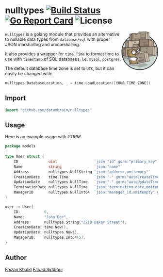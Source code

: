 # nulltypes  [![Build Status](https://api.travis-ci.com/datumbrain/nulltypes.svg?branch=master)](https://travis-ci.com/github/datumbrain/nulltypes) [![Go Report Card](https://goreportcard.com/badge/github.com/datumbrain/nulltypes)](https://goreportcard.com/report/github.com/datumbrain/nulltypes) ![License](https://img.shields.io/badge/license-MIT-blue.svg)

<img align="right" src="https://github.com/ashleymcnamara/gophers/raw/master/MovingGopher.png" width="120">

`nulltypes` is a golang module that provides an alternative to nullable data types from `database/sql` with proper JSON marshalling and unmarshalling.

It also provides a wrapper for `time.Time` to format time to use with `timestamp` of SQL databases, i.e. `mysql`, `postgres`.

The default database time zone is set to `UTC`, but it can easily be changed with:

```go
nulltypes.DatabaseLocation, _ = time.LoadLocation([YOUR_TIME_ZONE])
```

## Import

```go
import "github.com/datumbrain/nulltypes"
```

## Usage

Here is an example usage with _GORM_.

```go
package models

type User struct {
	ID              uint                 `json:"id" gorm:"primary_key"`
	Name            string               `json:"name"`
	Address         nulltypes.NullString `json:"address,omitempty"`
	CreationDate    time.Time            `json:"-" gorm:"autoCreateTime:milli;default:current_timestamp"`
	UpdationDate    nulltypes.NullTime   `json:"-" gorm:"autoUpdateTime:milli"` 
	TerminationDate nulltypes.NullTime   `json:"termination_date,omitempty"`
	ManagerID       nulltypes.NullInt64  `json:"manager_id,omitempty" gorm:"OnUpdate:CASCADE,OnDelete:SET NULL"`
}
```

```go
user := User{
	ID:           0,
	Name:         "John Doe",
	Address:      nulltypes.String("221B Baker Street"),
	CreationDate: time.Now(),
	UpdationDate: nulltypes.Now(),
	ManagerID:    nulltypes.Int64(5),
}
```

## Author

[Faizan Khalid](https://github.com/iamfaizankhalid)
[Fahad Siddiqui](https://github.com/fahadsiddiqui)
